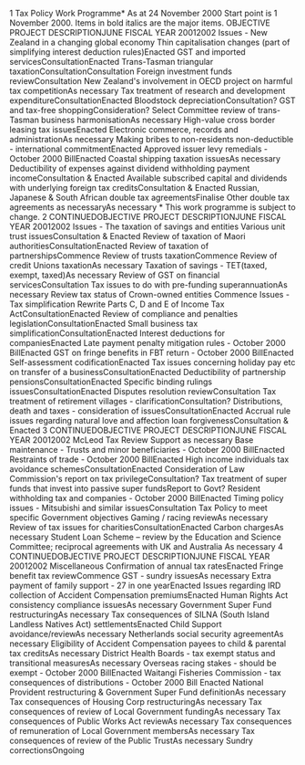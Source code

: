 1 Tax Policy Work Programme\* As at 24 November 2000 Start point is 1 November 2000. Items in bold italics are the major items. OBJECTIVE PROJECT DESCRIPTIONJUNE FISCAL YEAR 20012002 Issues - New Zealand in a changing global economy Thin capitalisation changes (part of simplifying interest deduction rules)Enacted GST and imported servicesConsultationEnacted Trans-Tasman triangular taxationConsultationConsultation Foreign investment funds reviewConsultation New Zealand's involvement in OECD project on harmful tax competitionAs necessary Tax treatment of research and development expenditureConsultationEnacted Bloodstock depreciationConsultation? GST and tax-free shoppingConsideration? Select Committee review of trans-Tasman business harmonisationAs necessary High-value cross border leasing tax issuesEnacted Electronic commerce, records and administrationAs necessary Making bribes to non-residents non-deductible - international commitmentEnacted Approved issuer levy remedials - October 2000 BillEnacted Coastal shipping taxation issuesAs necessary Deductibility of expenses against dividend withholding payment incomeConsultation & Enacted Available subscribed capital and dividends with underlying foreign tax creditsConsultation & Enacted Russian, Japanese & South African double tax agreementsFinalise Other double tax agreements as necessaryAs necessary \* This work programme is subject to change. 2 CONTINUEDOBJECTIVE PROJECT DESCRIPTIONJUNE FISCAL YEAR 20012002 Issues - The taxation of savings and entities Various unit trust issuesConsultation & Enacted Review of taxation of Maori authoritiesConsultationEnacted Review of taxation of partnershipsCommence Review of trusts taxationCommence Review of credit Unions taxationAs necessary Taxation of savings - TET(taxed, exempt, taxed)As necessary Review of GST on financial servicesConsultation Tax issues to do with pre-funding superannuationAs necessary Review tax status of Crown-owned entities Commence Issues - Tax simplification Rewrite Parts C, D and E of Income Tax ActConsultationEnacted Review of compliance and penalties legislationConsultationEnacted Small business tax simplificationConsultationEnacted Interest deductions for companiesEnacted Late payment penalty mitigation rules - October 2000 BillEnacted GST on fringe benefits in FBT return - October 2000 BillEnacted Self-assessment codificationEnacted Tax issues concerning holiday pay etc on transfer of a businessConsultationEnacted Deductibility of partnership pensionsConsultationEnacted Specific binding rulings issuesConsultationEnacted Disputes resolution reviewConsultation Tax treatment of retirement villages - clarificationConsultation? Distributions, death and taxes - consideration of issuesConsultationEnacted Accrual rule issues regarding natural love and affection loan forgivenessConsultation & Enacted 3 CONTINUEDOBJECTIVE PROJECT DESCRIPTIONJUNE FISCAL YEAR 20012002 McLeod Tax Review Support as necessary Base maintenance - Trusts and minor beneficiaries - October 2000 BillEnacted Restraints of trade - October 2000 BillEnacted High income individuals tax avoidance schemesConsultationEnacted Consideration of Law Commission's report on tax privilegeConsultation? Tax treatment of super funds that invest into passive super fundsReport to Govt? Resident withholding tax and companies - October 2000 BillEnacted Timing policy issues - Mitsubishi and similar issuesConsultation Tax Policy to meet specific Government objectives Gaming / racing reviewAs necessary Review of tax issues for charitiesConsultationEnacted Carbon chargesAs necessary Student Loan Scheme – review by the Education and Science Committee; reciprocal agreements with UK and Australia As necessary 4 CONTINUEDOBJECTIVE PROJECT DESCRIPTIONJUNE FISCAL YEAR 20012002 Miscellaneous Confirmation of annual tax ratesEnacted Fringe benefit tax reviewCommence GST - sundry issuesAs necessary Extra payment of family support - 27 in one yearEnacted Issues regarding IRD collection of Accident Compensation premiumsEnacted Human Rights Act consistency compliance issuesAs necessary Government Super Fund restructuringAs necessary Tax consequences of SILNA (South Island Landless Natives Act) settlementsEnacted Child Support avoidance/reviewAs necessary Netherlands social security agreementAs necessary Eligibility of Accident Compensation payees to child & parental tax creditsAs necessary District Health Boards - tax exempt status and transitional measuresAs necessary Overseas racing stakes - should be exempt - October 2000 BillEnacted Waitangi Fisheries Commission - tax consequences of distributions - October 2000 Bill Enacted National Provident restructuring & Government Super Fund definitionAs necessary Tax consequences of Housing Corp restructuringAs necessary Tax consequences of review of Local Government fundingAs necessary Tax consequences of Public Works Act reviewAs necessary Tax consequences of remuneration of Local Government membersAs necessary Tax consequences of review of the Public TrustAs necessary Sundry correctionsOngoing